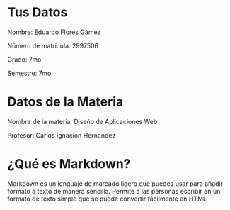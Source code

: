 # Tus Datos
Nombre: Eduardo Flores Gámez

Número de matrícula:  2997506

Grado: 7mo

Semestre: 7mo

# Datos de la Materia
Nombre de la materia: Diseño de Aplicaciones Web

Profesor: Carlos Ignacion Hernandez

# ¿Qué es Markdown?
Markdown es un lenguaje de marcado ligero que puedes usar para añadir formato a texto de manera sencilla. Permite a las personas escribir en un formato de texto simple que se pueda convertir fácilmente en HTML
